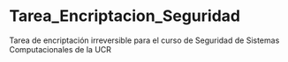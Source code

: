 # Tarea_Encriptacion_Seguridad
Tarea de encriptación irreversible para el curso de Seguridad de Sistemas Computacionales de la UCR
